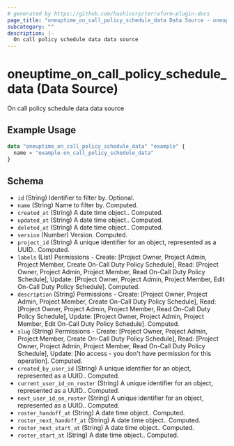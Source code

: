 ```yaml
---
# generated by https://github.com/hashicorp/terraform-plugin-docs
page_title: "oneuptime_on_call_policy_schedule_data Data Source - oneuptime"
subcategory: ""
description: |-
  On call policy schedule data data source
---
```


# oneuptime_on_call_policy_schedule_data (Data Source)

On call policy schedule data data source

## Example Usage

```terraform
data "oneuptime_on_call_policy_schedule_data" "example" {
  name = "example-on_call_policy_schedule_data"
}
```

## Schema

- `id` (String) Identifier to filter by. Optional.
- `name` (String) Name to filter by. Computed.
- `created_at` (String) A date time object.. Computed.
- `updated_at` (String) A date time object.. Computed.
- `deleted_at` (String) A date time object.. Computed.
- `version` (Number) Version. Computed.
- `project_id` (String) A unique identifier for an object, represented as a UUID.. Computed.
- `labels` (List) Permissions - Create: [Project Owner, Project Admin, Project Member, Create On-Call Duty Policy Schedule], Read: [Project Owner, Project Admin, Project Member, Read On-Call Duty Policy Schedule], Update: [Project Owner, Project Admin, Project Member, Edit On-Call Duty Policy Schedule]. Computed.
- `description` (String) Permissions - Create: [Project Owner, Project Admin, Project Member, Create On-Call Duty Policy Schedule], Read: [Project Owner, Project Admin, Project Member, Read On-Call Duty Policy Schedule], Update: [Project Owner, Project Admin, Project Member, Edit On-Call Duty Policy Schedule]. Computed.
- `slug` (String) Permissions - Create: [Project Owner, Project Admin, Project Member, Create On-Call Duty Policy Schedule], Read: [Project Owner, Project Admin, Project Member, Read On-Call Duty Policy Schedule], Update: [No access - you don't have permission for this operation]. Computed.
- `created_by_user_id` (String) A unique identifier for an object, represented as a UUID.. Computed.
- `current_user_id_on_roster` (String) A unique identifier for an object, represented as a UUID.. Computed.
- `next_user_id_on_roster` (String) A unique identifier for an object, represented as a UUID.. Computed.
- `roster_handoff_at` (String) A date time object.. Computed.
- `roster_next_handoff_at` (String) A date time object.. Computed.
- `roster_next_start_at` (String) A date time object.. Computed.
- `roster_start_at` (String) A date time object.. Computed.
